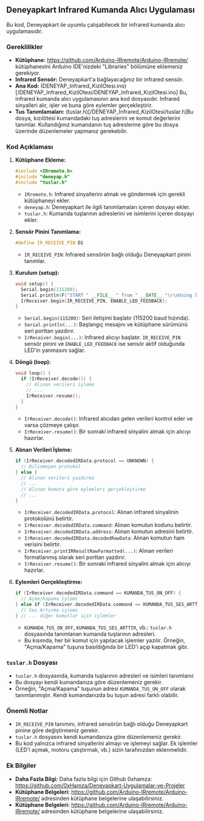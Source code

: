 ## Deneyapkart Infrared Kumanda Alıcı Uygulaması

Bu kod, Deneyapkart ile uyumlu çalışabilecek bir infrared kumanda alıcı uygulamasıdır.

### Gereklilikler

* **Kütüphane:** https://github.com/Arduino-IRremote/Arduino-IRremote/ kütüphanesini Arduino IDE'nizdeki "Libraries" bölümüne eklemeniz gerekiyor.
* **Infrared Sensör:** Deneyapkart'a bağlayacağınız bir infrared sensör.
* **Ana Kod:** (DENEYAP_Infrared_KizilOtesi.ino)[/DENEYAP_Infrared_KizilOtesi/DENEYAP_Infrared_KizilOtesi.ino]  Bu, infrared kumanda alıcı uygulamasının ana kod dosyasıdır. Infrared sinyalleri alır, işler ve buna göre eylemler gerçekleştirir.
* **Tus Tanımlamaları:** (tuslar.h)[/DENEYAP_Infrared_KizilOtesi/tuslar.h]Bu dosya, kızılötesi kumandadaki tuş adreslerini ve komut değerlerini tanımlar. Kullandığınız kumandanın tuş adreslerine göre bu dosya üzerinde düzenlemeler yapmanız gerekebilir.



### Kod Açıklaması

1. **Kütüphane Ekleme:**
   ```cpp
   #include <IRremote.h>
   #include "deneyap.h"
   #include "tuslar.h"
   ```
   * `IRremote.h`: Infrared sinyallerini almak ve göndermek için gerekli kütüphaneyi ekler.
   * `deneyap.h`: Deneyapkart ile ilgili tanımlamaları içeren dosyayı ekler.
   * `tuslar.h`: Kumanda tuşlarının adreslerini ve isimlerini içeren dosyayı ekler.

2. **Sensör Pinini Tanımlama:**
   ```cpp
   #define IR_RECEIVE_PIN D1
   ```
   * `IR_RECEIVE_PIN`: Infrared sensörün bağlı olduğu Deneyapkart pinini tanımlar.

3. **Kurulum (setup):**
   ```cpp
   void setup() {
     Serial.begin(115200);
     Serial.println(F("START " __FILE__ " from " __DATE__ "\r\nUsing library version " VERSION_IRREMOTE));
     IrReceiver.begin(IR_RECEIVE_PIN, ENABLE_LED_FEEDBACK);
   }
   ```
   * `Serial.begin(115200)`: Seri iletişimi başlatır (115200 baud hızında).
   * `Serial.println(...)`: Başlangıç mesajını ve kütüphane sürümünü seri porttan yazdırır.
   * `IrReceiver.begin(...)`: Infrared alıcıyı başlatır. `IR_RECEIVE_PIN` sensör pinini ve `ENABLE_LED_FEEDBACK` ise sensör aktif olduğunda LED'in yanmasını sağlar.

4. **Döngü (loop):**
   ```cpp
   void loop() {
     if (IrReceiver.decode()) {
       // Alınan verileri işleme
       // ...
       IrReceiver.resume();
     }
   }
   ```
   * `IrReceiver.decode()`: Infrared alıcıdan gelen verileri kontrol eder ve varsa çözmeye çalışır.
   * `IrReceiver.resume()`: Bir sonraki infrared sinyalini almak için alıcıyı hazırlar.

5. **Alınan Verileri İşleme:**
   ```cpp
   if (IrReceiver.decodedIRData.protocol == UNKNOWN) {
     // Bilinmeyen protokol
   } else {
     // Alınan verileri yazdırma
     // ...
     // Alınan komuta göre eylemleri gerçekleştirme
     // ...
   }
   ```
   * `IrReceiver.decodedIRData.protocol`: Alınan infrared sinyalinin protokolünü belirtir.
   * `IrReceiver.decodedIRData.command`: Alınan komutun kodunu belirtir.
   * `IrReceiver.decodedIRData.address`: Alınan komutun adresini belirtir.
   * `IrReceiver.decodedIRData.decodedRawData`: Alınan komutun ham verisini belirtir.
   * `IrReceiver.printIRResultRawFormatted(...)`: Alınan verileri formatlanmış olarak seri porttan yazdırır.
   * `IrReceiver.resume()`: Bir sonraki infrared sinyalini almak için alıcıyı hazırlar.

6. **Eylemleri Gerçekleştirme:**
   ```cpp
   if (IrReceiver.decodedIRData.command == KUMANDA_TUS_ON_OFF) {
     // Açma/Kapama işlemi
   } else if (IrReceiver.decodedIRData.command == KUMANDA_TUS_SES_ARTTIR) {
     // Ses Artırma işlemi
   } // ... diğer komutlar için işlemler
   ```
   * `KUMANDA_TUS_ON_OFF`, `KUMANDA_TUS_SES_ARTTIR`, vb.: `tuslar.h` dosyasında tanımlanan kumanda tuşlarının adresleri.
   * Bu kısımda, her bir komut için yapılacak işlemler yazılır. Örneğin, "Açma/Kapama" tuşuna basıldığında bir LED'i açıp kapatmak gibi.

### `tuslar.h` Dosyası

* `tuslar.h` dosyasında, kumanda tuşlarının adresleri ve isimleri tanımlanır.
* Bu dosyayı kendi kumandanıza göre düzenlemeniz gerekir.
* Örneğin, "Açma/Kapama" tuşunun adresi `KUMANDA_TUS_ON_OFF` olarak tanımlanmıştır. Kendi kumandanızda bu tuşun adresi farklı olabilir.

### Önemli Notlar

* `IR_RECEIVE_PIN` tanımını, infrared sensörün bağlı olduğu Deneyapkart pinine göre değiştirmeniz gerekir.
* `tuslar.h` dosyasını kendi kumandanıza göre düzenlemeniz gerekir.
* Bu kod yalnızca infrared sinyallerini almayı ve işlemeyi sağlar. Ek işlemler (LED'i açmak, motoru çalıştırmak, vb.) sizin tarafınızdan eklenmelidir.

### Ek Bilgiler

* **Daha Fazla Bilgi:** Daha fazla bilgi için Github 0xhamza: https://github.com/0xHamza/Deneyapkart-Uygulamalar-ve-Projeler
* **Kütüphane Belgeleri:** https://github.com/Arduino-IRremote/Arduino-IRremote/ adresinden kütüphane belgelerine ulaşabilirsiniz.
* **Kütüphane Belgeleri:** https://github.com/Arduino-IRremote/Arduino-IRremote/ adresinden kütüphane belgelerine ulaşabilirsiniz.
